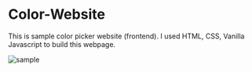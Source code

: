 # Color-Website
This is sample color picker website (frontend).
  I used HTML, CSS, Vanilla Javascript to build this webpage.

![sample](https://user-images.githubusercontent.com/77573694/187873466-f703504b-9ae8-4abf-b0c2-ded492f3f31e.jpg)
